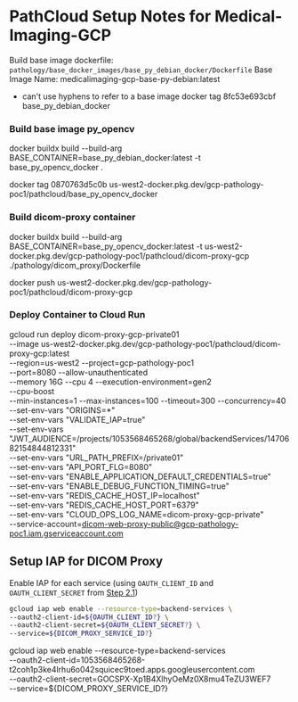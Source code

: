 # PathCloud Setup Notes for Medical-Imaging-GCP
Build base image dockerfile: 
`pathology/base_docker_images/base_py_debian_docker/Dockerfile`
Base Image Name: medicalimaging-gcp-base-py-debian:latest
- can't use hyphens to refer to a base image
docker tag 8fc53e693cbf base_py_debian_docker

### Build base image py_opencv
docker buildx build --build-arg BASE_CONTAINER=base_py_debian_docker:latest -t base_py_opencv_docker .

docker tag 0870763d5c0b us-west2-docker.pkg.dev/gcp-pathology-poc1/pathcloud/base_py_opencv_docker

### Build dicom-proxy container
docker buildx build --build-arg BASE_CONTAINER=base_py_opencv_docker:latest -t us-west2-docker.pkg.dev/gcp-pathology-poc1/pathcloud/dicom-proxy-gcp ./pathology/dicom_proxy/Dockerfile

docker push us-west2-docker.pkg.dev/gcp-pathology-poc1/pathcloud/dicom-proxy-gcp

### Deploy Container to Cloud Run
gcloud run deploy dicom-proxy-gcp-private01 \
--image us-west2-docker.pkg.dev/gcp-pathology-poc1/pathcloud/dicom-proxy-gcp:latest \
--region=us-west2 --project=gcp-pathology-poc1 \
--port=8080 --allow-unauthenticated \
--memory 16G --cpu 4 --execution-environment=gen2 \
--cpu-boost \
--min-instances=1 --max-instances=100 --timeout=300 --concurrency=40 \
--set-env-vars "ORIGINS=*" \
--set-env-vars "VALIDATE_IAP=true" \
--set-env-vars "JWT_AUDIENCE=/projects/1053568465268/global/backendServices/1470682154844812331" \
--set-env-vars "URL_PATH_PREFIX=/private01" \
--set-env-vars "API_PORT_FLG=8080" \
--set-env-vars "ENABLE_APPLICATION_DEFAULT_CREDENTIALS=true" \
--set-env-vars "ENABLE_DEBUG_FUNCTION_TIMING=true" \
--set-env-vars "REDIS_CACHE_HOST_IP=localhost" \
--set-env-vars "REDIS_CACHE_HOST_PORT=6379" \
--set-env-vars "CLOUD_OPS_LOG_NAME=dicom-proxy-gcp-private" \
--service-account=dicom-web-proxy-public@gcp-pathology-poc1.iam.gserviceaccount.com

## Setup IAP for DICOM Proxy
Enable IAP for each service (using `OAUTH_CLIENT_ID` and `OAUTH_CLIENT_SECRET`
from [Step 2.1](#step2.1))

```sh
gcloud iap web enable --resource-type=backend-services \
--oauth2-client-id=${OAUTH_CLIENT_ID?} \
--oauth2-client-secret=${OAUTH_CLIENT_SECRET?} \
--service=${DICOM_PROXY_SERVICE_ID?}
```

gcloud iap web enable --resource-type=backend-services \
--oauth2-client-id=1053568465268-t2coh1p3ke4lrhu6o042squicec9toed.apps.googleusercontent.com \
--oauth2-client-secret=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 \
--service=${DICOM_PROXY_SERVICE_ID?}